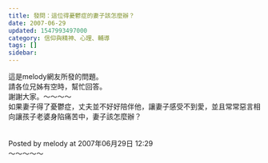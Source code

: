 ```yaml
---
title: 發問：這位得憂鬱症的妻子該怎麼辦？
date: 2007-06-29
updated: 1547993497000
category: 信仰與精神、心理、輔導
tags: []
sidebar: 
---
```


<p>這是melody網友所發的問題。<br/>請各位兄姊有空時，幫忙回答。<br/>謝謝大家。<!--more-->～～～～<br/>如果妻子得了憂鬱症，丈夫並不好好陪伴他，讓妻子感受不到愛，並且常常惡言相向讓孩子老婆身陷痛苦中，妻子該怎麼辦？<br/><br/><br/>Posted by melody at 2007年06月29日 12:29 <br/>～～～～～<br/></p><p> </p><br/><br/><br/>